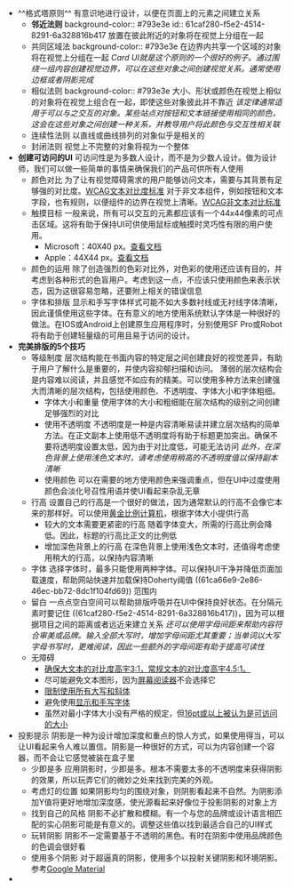 - ^^格式塔原则^^
  有意识地进行设计，以便在页面上的元素之间建立关系
	- **邻近法则**
	  background-color:: #793e3e
	  id:: 61caf280-f5e2-4514-8291-6a328816b417
	  放置在彼此附近的对象将在视觉上分组在一起
	- 共同区域法
	  background-color:: #793e3e
	  在边界内共享一个区域的对象将在视觉上分组在一起
	  *Card UI就是这个原则的一个很好的例子。通过围绕一组内容创建视觉边界，可以在这些对象之间创建视觉关系。通常使用边框或者阴影完成*
	- 相似法则
	  background-color:: #793e3e
	  大小、形状或颜色在视觉上相似的对象将在视觉上组合在一起，即使这些对象彼此并不靠近
	  *该定律通常适用于可以与之交互的对象。某些站点对按钮和文本链接使用相同的颜色，这会在这些对象之间创建一种关系，并教导用户将此颜色与交互性相关联*
	- 连续性法则
	  以直线或曲线排列的对象似乎是相关的
	- 封闭法则
	  视觉上不完整的对象将视为一个整体
- **创建可访问的UI**
  可访问性是为多数人设计，而不是为少数人设计。做为设计师，我们可以做一些简单的事情来确保我们的产品可供所有人使用
	- 颜色对比
	  为了让有视觉障碍需求的用户能够访问文本，需要与其背景有足够强的对比度。[WCAG文本对比度标准](https://www.w3.org/WAI/WCAG21/Understanding/contrast-minimum.html)
	  对于非文本组件，例如按钮和文本字段，也有规则，以便组件的边界在视觉上清晰。[WCAG非文本对比标准](https://www.w3.org/WAI/WCAG21/Understanding/contrast-minimum.html)
	- 触摸目标
	  一般来说，所有可以交互的元素都应该有一个44x44像素的可点击区域。这将有助于保持UI可供使用鼠标或触摸时灵巧性有限的用户使用。
		- Microsoft：40X40 px。[查看文档](https://docs.microsoft.com/en-us/windows/apps/design/input/guidelines-for-targeting)
		- Apple：44X44 px。[查看文档](https://developer.apple.com/design/human-interface-guidelines/ios/visual-design/adaptivity-and-layout/)
	- 颜色的运用
	  除了创造强烈的色彩对比外，对色彩的使用还应该有目的，并考虑到各种形式的色盲用户。考虑到这一点，不应该只使用颜色来表示状态，因为这很容易忽略，还要附上相关的错误信息
	- 字体和排版
	  显示和手写字体样式可能不如大多数衬线或无衬线字体清晰，因此谨慎使用这些字体。在有意义的地方使用系统默认字体是一种很好的做法。在IOS或Android上创建原生应用程序时，分别使用SF Pro或Robot将有助于创建轻量级的可用且易于访问的设计。
- **完美排版的5个技巧**
	- 等级制度
	  层次结构能在书面内容的特定层之间创建良好的视觉差异，有助于用户了解什么是重要的，并使内容抑郁扫描和访问。
	  薄弱的层次结构会是内容难以阅读，并且感觉不如应有的精美。可以使用多种方法来创建强大而清晰的层次结构，包括使用颜色、不透明度、字体大小和字体粗细。
		- 字体大小和重量
		  使用字体的大小和粗细能在层次结构的级别之间创建足够强烈的对比
		- 使用不透明度
		  不透明度是一种是内容清晰易读并建立层次结构的简单方法。在正文副本上使用低不透明度将有助于标题更加突出。确保不要将透明度设置太低，因为由于对比度低，可能无法访问
		  *此外，在深色背景上使用浅色文本时，请考虑使用稍高的不透明度值以保持副本清晰*
		- 使用颜色
		  可以在需要的地方使用颜色来强调重点，但在UI中过度使用颜色会淡化号召性用语并使UI看起来杂乱无章
	- 行高
	  设置自己的行高是一个很好的做法，因为通常默认的行高不会像它本来的那样好。可以使用[黄金比例计算机](https://grtcalculator.com/)，根据字体大小提供行高
		- 较大的文本需要更紧密的行高
		  随着字体变大，所需的行高比例会降低。因此，标题的行高比正文的比例低
		- 增加深色背景上的行高
		  在深色背景上使用浅色文本时，还值得考虑使用稍大的行高，以保持内容清晰
	- 字体
	  选择字体时，最多只能使用两种字体。可以保持UI干净并降低页面加载速度，帮助网站快速并加载保持Doherty阈值 ((61ca66e9-2e86-46ec-bb72-8dc1f104fd69)) 范围内
	- 留白
	  一点点空白空间可以帮助排版呼吸并在UI中保持良好状态。在分隔元素时要记住 ((61caf280-f5e2-4514-8291-6a328816b417))，因为可以根据项目之间的距离或者远近来建立关系
	  *还可以使用字母间距来帮助内容符合审美或品牌。输入全部大写时，增加字母间距尤其重要；当单词以大写字母书写时，更难阅读，因此一些额外的字母间距有助于提高可读性*
	- 无障碍
		- [确保大文本的对比度高宇3:1，常规文本的对比度高宇4.5:1。](https://www.w3.org/WAI/WCAG21/Understanding/contrast-minimum.html)
		- 尽可能避免文本图形，因为[屏幕阅读器](https://accessibility.blog.gov.uk/2017/02/08/advice-for-creating-content-that-works-well-with-screen-readers/)不会选择它
		- [限制使用所有大写和斜体](https://www.bdadyslexia.org.uk/advice/employers/creating-a-dyslexia-friendly-workplace/dyslexia-friendly-style-guide)
		- 避免使用[显示和手写字体](https://fonts.google.com/?category=Display,Handwriting)
		- 虽然对最小字体大小没有严格的规定，但[16pt或以上被认为是可访问的大小](https://www.gov.uk/government/publications/inclusive-communication/accessible-communication-formats#:~:text=A%20minimum%20size%20of%2016,at%20the%20same%20point%20size.)
- 投影提示
  阴影是一种为设计增加深度和重点的惊人方式，如果使用得当，可以让UI看起来令人难以置信。阴影是一种很好的方式，可以为内容创建一个容器，而不会让它感觉被装在盒子里
	- 少即是多
	  应用阴影时，少即是多。根本不需要太多的不透明度来获得阴影的效果，所以玩弄它们的微妙之处来找到完美的外观。
	- 考虑灯的位置
	  如果阴影均匀的围绕对象，则阴影看起来不自然。为阴影添加Y值将更好地增加深度感，使光源看起来好像位于投影阴影的对象上方
	- 找到自己的风格
	  阴影不必扩散和模糊。有一个与您的品牌或设计语言相匹配的实心阴影可能是有意义的。调整这些值以找到最适合自己的UI样式
	- 玩转阴影
	  阴影不一定需要基于不透明的黑色。有时在阴影中使用品牌颜色的色调会很好看
	- 使用多个阴影
	  对于超逼真的阴影，使用多个以投射关键阴影和环境阴影。参考[Google Material](https://material.io/design/environment/light-shadows.html#light)
-